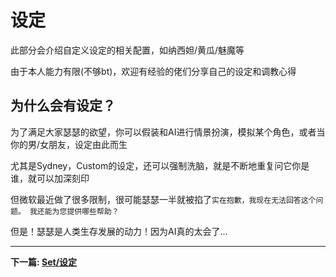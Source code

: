 # 设定

此部分会介绍自定义设定的相关配置，如纳西妲/黄瓜/魅魔等

由于本人能力有限(不够bt)，欢迎有经验的佬们分享自己的设定和调教心得

## 为什么会有设定？

为了满足大家瑟瑟的欲望，你可以假装和AI进行情景扮演，模拟某个角色，或者当你的男/女朋友，设定由此而生

尤其是Sydney，Custom的设定，还可以强制洗脑，就是不断地重复问它你是谁，就可以加深刻印

但微软最近做了很多限制，很可能瑟瑟一半就被掐了`实在抱歉，我现在无法回答这个问题。 我还能为您提供哪些帮助？`

但是！瑟瑟是人类生存发展的动力！因为AI真的太会了...

---

**下一篇: [Set/设定](/set/sethelp)**